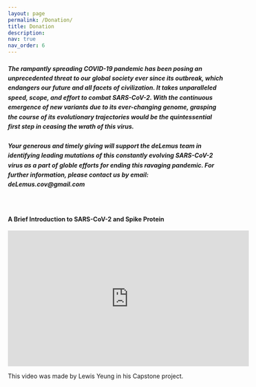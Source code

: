 ```yaml
---
layout: page
permalink: /Donation/
title: Donation
description: 
nav: true
nav_order: 6
---
```


<html>
<head>
<style> 
h5 {
  line-height: 1.6;
}
</style>
</head>
<body>

<h5>The rampantly spreading COVID-19 pandemic has been posing an unprecedented threat to our global society ever since its outbreak, which endangers our future and all facets of civilization. It takes unparalleled speed, scope, and effort to combat SARS-CoV-2. With the continuous emergence of new variants due to its ever-changing genome, grasping the course of its evolutionary trajectories would be the quintessential first step in ceasing the wrath of this virus.
<br>
<br>
Your generous and timely giving will support the deLemus team in identifying leading mutations of this constantly evolving SARS-CoV-2 virus as a part of globle efforts for ending this ravaging pandemic. For further information, please contact us by email: <strong>deLemus.cov@gmail.com</strong></h5>

</body>
</html>
<br>

<h4 style="text-align: left;"><strong>A Brief Introduction to SARS-CoV-2 and Spike Protein</strong></h4>
<iframe width="560" height="315" src="https://www.youtube.com/embed/vNA3aW2nWH8?si=r8bGPWDC7sxQ1LO2" title="YouTube video player" frameborder="0" allow="accelerometer; autoplay; clipboard-write; encrypted-media; gyroscope; picture-in-picture; web-share" allowfullscreen></iframe>

This video was made by Lewis Yeung in his Capstone project.